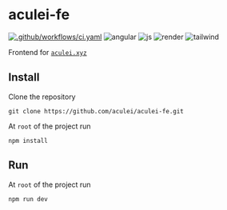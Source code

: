 # aculei-fe

[![.github/workflows/ci.yaml](https://github.com/aculei/aculei-fe/actions/workflows/ci.yaml/badge.svg)](https://github.com/aculei/aculei-fe/actions/workflows/ci.yaml)
![angular](https://img.shields.io/badge/Angular-0F0F11.svg?style=flat&logo=Angular&logoColor=white)
![js](https://img.shields.io/badge/JavaScript-F7DF1E.svg?style=flat&logo=JavaScript&logoColor=black)
![render](https://img.shields.io/badge/Render-000000.svg?style=flat&logo=Render&logoColor=white)
![tailwind](https://img.shields.io/badge/Tailwind%20CSS-06B6D4.svg?style=flat&logo=Tailwind-CSS&logoColor=white)

Frontend for [`aculei.xyz`](https://aculei.xyz)

## Install

Clone the repository

```console
git clone https://github.com/aculei/aculei-fe.git
```

At `root` of the project run

```console
npm install
```

## Run

At `root` of the project run

```console
npm run dev
```

